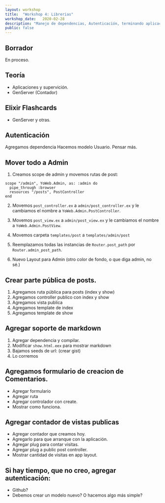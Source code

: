 ```yaml
---
layout: workshop
title:  "Workshop 4: Librerias"
workshop_date:   2020-02-28
description: "Manejo de dependencias, Autenticación, terminando aplicación, releases."
public: false
---
```


## Borrador
En proceso.

## Teoría
* Aplicaciones y supervición.
* GenServer (Contador)

## Elixir Flashcards
* GenServer y otras.

## Autenticación
Agregamos dependencia
Hacemos modelo Usuario.
Pensar más.


## Mover todo a Admin

1. Creamos scope de admin y movemos rutas de post:
```
scope "/admin", YoWeb.Admin, as: :admin do
  pipe_through :browser
  resources "/posts", PostController
end
```

2. Movemos `post_controller.ex` a `admin/post_controller.ex` y le cambiamos el nombre a `YoWeb.Admin.PostController`.

3. Movemos `post_view.ex` a `admin/post_view.ex` y le cambiamos el nombre a `YoWeb.Admin.PostView`.

4. Movemos carpeta `templates/post` a `templates/admin/post`

5. Reemplazamos todas las instancias de `Router.post_path` por `Router.admin_post_path`.

6. Nuevo Layout para Admin (otro color de fondo, o que diga admin, no sé.)


## Crear parte pública de posts.
1. Agregamos ruta pública para posts (index y show)
2. Agregamos controller publico con index y show
3. Agregamos vista publica
4. Agregamos template de index
5. Agregamos template de show

## Agregar soporte de markdown
1. Agregar dependencia y compilar.
2. Modificar `show.html.eex` para mostrar markdown
3. Bajamos seeds de url: (crear gist)
4. Lo corremos

## Agregamos formulario de creacion de Comentarios.
- Agregar formulario
- Agregar ruta
- Agregar controlador con create.
- Mostrar como funciona.

## Agregar contador de vistas publicas
- Agregar contador que creamos hoy.
- Agregarlo para que arranque con la aplicación.
- Agregar plug para contar visitas.
- Agregar plug a public post controller.
- Mostrar cantidad de visitas en app layout.

## Si hay tiempo, que no creo, agregar autenticación:
- Github?
- Debemos crear un modelo nuevo? O hacemos algo más simple?
